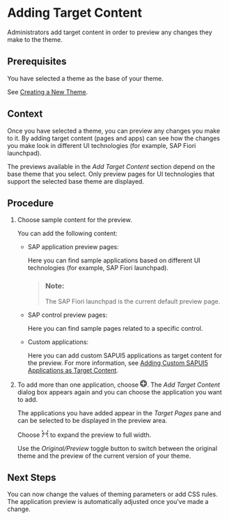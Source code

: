 <!-- loio6f99f7f7dc844c8fb12430a6b2a9b7ce -->

# Adding Target Content

Administrators add target content in order to preview any changes they make to the theme.



## Prerequisites

You have selected a theme as the base of your theme.

See [Creating a New Theme](creating-a-new-theme-f987d5f.md).



## Context

Once you have selected a theme, you can preview any changes you make to it. By adding target content \(pages and apps\) can see how the changes you make look in different UI technologies \(for example, SAP Fiori launchpad\).

The previews available in the *Add Target Content* section depend on the base theme that you select. Only preview pages for UI technologies that support the selected base theme are displayed.



## Procedure

1.  Choose sample content for the preview.

    You can add the following content:

    -   SAP application preview pages:

        Here you can find sample applications based on different UI technologies \(for example, SAP Fiori launchpad\).

        > ### Note:  
        > The SAP Fiori launchpad is the current default preview page.

    -   SAP control preview pages:

        Here you can find sample pages related to a specific control.

    -   Custom applications:

        Here you can add custom SAPUI5 applications as target content for the preview. For more information, see [Adding Custom SAPUI5 Applications as Target Content](adding-custom-sapui5-applications-as-target-content-8d5aa0f.md).


2.  To add more than one application, choose ![Add Target Content](images/Add_Target_Content_03577f6.png). The *Add Target Content* dialog box appears again and you can choose the application you want to add.

    The applications you have added appear in the *Target Pages* pane and can be selected to be displayed in the preview area.

    Choose ![Expand Preview to Full Width](images/Expand_Preview_to_Full_Width_c392caa.png) to expand the preview to full width.

    Use the *Original/Preview* toggle button to switch between the original theme and the preview of the current version of your theme.




## Next Steps

You can now change the values of theming parameters or add CSS rules. The application preview is automatically adjusted once you've made a change.

